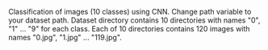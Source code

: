Classification of images (10 classes) using CNN.
Change path variable to your dataset path.
Dataset directory contains 10 directories with names "0", "1" ... "9" for each class. 
Each of 10 directories contains 120 images with names "0.jpg", "1.jpg" ... "119.jpg".
